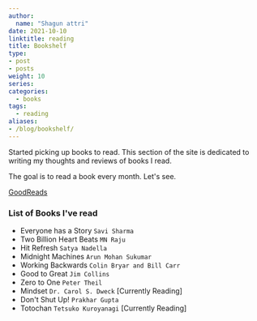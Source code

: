 ```yaml
---
author:
  name: "Shagun attri"
date: 2021-10-10
linktitle: reading
title: Bookshelf
type:
- post
- posts
weight: 10
series:
categories:
  - books
tags:
  - reading
aliases:
- /blog/bookshelf/
---
```


Started picking up books to read. This section of the site is dedicated to writing my thoughts and reviews of books I read.

The goal is to read a book every month. Let's see.

[GoodReads](https://www.goodreads.com/user/show/69167061-shagun-attri)

### List of Books I've read

- Everyone has a Story `Savi Sharma`
- Two Billion Heart Beats `MN Raju`
- Hit Refresh `Satya Nadella`
- Midnight Machines `Arun Mohan Sukumar`
- Working Backwards `Colin Bryar and Bill Carr`
- Good to Great `Jim Collins`
- Zero to One `Peter Theil`
- Mindset `Dr. Carol S. Dweck` [Currently Reading]
- Don't Shut Up! `Prakhar Gupta`
- Totochan `Tetsuko Kuroyanagi` [Currently Reading]